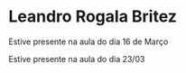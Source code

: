 # Leandro Rogala Britez

Estive presente na aula do dia 16 de Março

Estive presente na aula do dia 23/03
